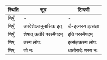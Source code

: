 | स्थिति | सूत्र | टिप्पणी |
| ----- | ------- | ------ |
| णिषुँ | - | - |
| णिषुँ | उपदेशेऽजनुनासिक इत् | उँ-इत्यस्य इत्संज्ञा |
| णिषुँ | शेषात् कर्तरि परस्मैपदम् | इति परस्मैपदम् |
| णिष् | तस्य लोपः | इत्संज्ञकस्य लोपः |
| णिष् | णो नः | धातोरादेः णस्य नः |
